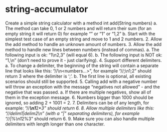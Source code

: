 # string-accumulator

Create a simple string calculator with a method int add(String numbers)
a. The method can take 0, 1 or 2 numbers and will return their sum (for an empty string
it will return 0) for example “” or “1” or “1,2”
b. Start with the simplest test case of an empty string and move to 1 and 2 numbers.
2. Allow the add method to handle an unknown amount of numbers.
3. Allow the add method to handle new lines between numbers (instead of commas).
a. The following input is ok: “1\n2,3” (will equal 6).
b. The following input is NOT ok: “1,\n” (don’t need to prove it - just clarifying).
4. Support different delimiters.
a. To change a delimiter, the beginning of the string will contain a separate line that
looks like this: “//<delimiter>\n<numbers...>”, for example “//;\n1;2” should return
3 where the delimiter is ‘;’.
b. The first line is optional, all existing scenarios should still be supported.
5. Calling add with a negative number will throw an exception with the message “negatives not
allowed” - and the negative that was passed.
a. If there are multiple negatives, show all of them in the exception message.
6. Numbers bigger than 1000 should be ignored, so adding 2 + 1001 = 2.
7. Delimiters can be of any length, for example: “//***\n1***2***3” should return 6.
8. Allow multiple delimiters like this: “//delim1|delim2\n” (with a “|” separating delimiters),
for example “//*|%\n1*2%3” should return 6.
9. Make sure you can also handle multiple delimiters with length longer than one character.
